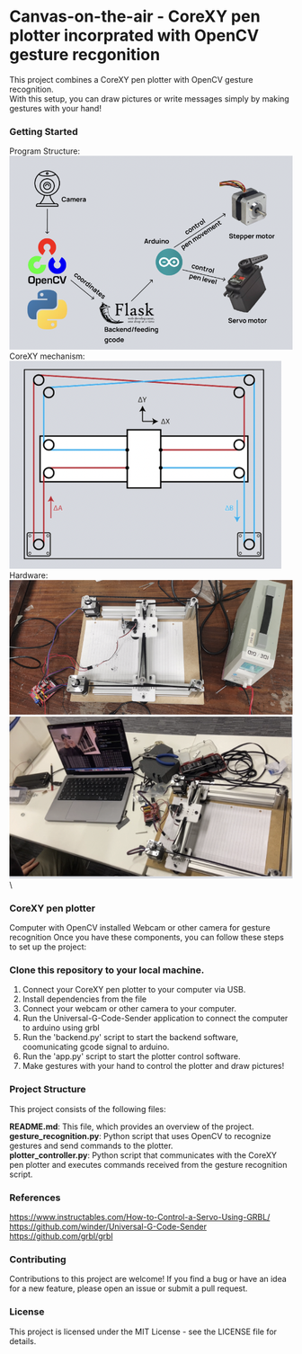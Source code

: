 # Canvas-on-the-air - CoreXY pen plotter incorprated with OpenCV gesture recgonition
This project combines a CoreXY pen plotter with OpenCV gesture recognition.\
With this setup, you can draw pictures or write messages simply by making gestures with your hand!

### Getting Started
Program Structure:\
![alt text](https://github.com/mistlet0e/Canvas-on-the-air/blob/main/images/structure.png?raw=true)
CoreXY mechanism: \
![alt text](https://github.com/mistlet0e/Canvas-on-the-air/blob/main/images/Corexy.png?raw=true)
Hardware:\
![alt text](https://github.com/mistlet0e/Canvas-on-the-air/blob/main/images/config1.png?raw=true)\
![alt text](https://github.com/mistlet0e/Canvas-on-the-air/blob/main/images/config2.png?raw=true)\

### CoreXY pen plotter
Computer with OpenCV installed
Webcam or other camera for gesture recognition
Once you have these components, you can follow these steps to set up the project:

### Clone this repository to your local machine.
1. Connect your CoreXY pen plotter to your computer via USB.
2. Install dependencies from the file 
3. Connect your webcam or other camera to your computer.
4. Run the Universal-G-Code-Sender application to connect the computer to arduino using grbl
4. Run the 'backend.py' script to start the backend software, coomunicating gcode signal to arduino.
5. Run the 'app.py' script to start the plotter control software.
6. Make gestures with your hand to control the plotter and draw pictures!

### Project Structure
This project consists of the following files:

**README.md**: This file, which provides an overview of the project.\
**gesture_recognition.py**: Python script that uses OpenCV to recognize gestures and send commands to the plotter.\
**plotter_controller.py**: Python script that communicates with the CoreXY pen plotter and executes commands received from the gesture recognition script.

### References
https://www.instructables.com/How-to-Control-a-Servo-Using-GRBL/ \
https://github.com/winder/Universal-G-Code-Sender \
https://github.com/grbl/grbl

### Contributing
Contributions to this project are welcome! If you find a bug or have an idea for a new feature, please open an issue or submit a pull request.

### License
This project is licensed under the MIT License - see the LICENSE file for details.
